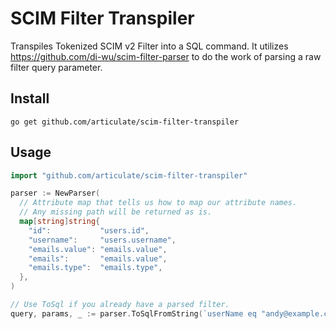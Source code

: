 # SCIM Filter Transpiler

Transpiles Tokenized SCIM v2 Filter into a SQL command. It utilizes https://github.com/di-wu/scim-filter-parser to do the work of parsing a raw filter query parameter.

## Install

```
go get github.com/articulate/scim-filter-transpiler
```

## Usage

```go
import "github.com/articulate/scim-filter-transpiler"

parser := NewParser(
  // Attribute map that tells us how to map our attribute names.
  // Any missing path will be returned as is.
  map[string]string{
    "id":           "users.id",
    "username":     "users.username",
    "emails.value": "emails.value",
    "emails":       "emails.value",
    "emails.type":  "emails.type",
  },
)

// Use ToSql if you already have a parsed filter.
query, params, _ := parser.ToSqlFromString(`userName eq "andy@example.com"`)
```
